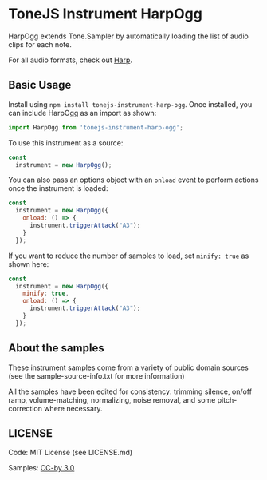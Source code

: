 # ToneJS Instrument HarpOgg

HarpOgg extends Tone.Sampler by automatically loading the list of audio clips for each note.

For all audio formats, check out [Harp](../README.md).

## Basic Usage

Install using `npm install tonejs-instrument-harp-ogg`. Once installed, you can include HarpOgg as an import as shown:

```javascript
import HarpOgg from 'tonejs-instrument-harp-ogg';
```

To use this instrument as a source:

```javascript
const
  instrument = new HarpOgg();
```

You can also pass an options object with an `onload` event to perform actions once the instrument is loaded:

```javascript
const
  instrument = new HarpOgg({
    onload: () => {
      instrument.triggerAttack("A3");
    }
  });
```

If you want to reduce the number of samples to load, set `minify: true` as shown here:

```javascript
const
  instrument = new HarpOgg({
    minify: true,
    onload: () => {
      instrument.triggerAttack("A3");
    }
  });
```

## About the samples

These instrument samples come from a variety of public domain sources (see the sample-source-info.txt for more information)

All the samples have been edited for consistency: trimming silence, on/off ramp, volume-matching, normalizing, noise removal, and some pitch-correction where necessary.

## LICENSE

Code: MIT License (see LICENSE.md)

Samples: [CC-by 3.0](https://creativecommons.org/licenses/by/3.0/)
